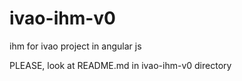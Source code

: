 # ivao-ihm-v0
ihm for ivao project in angular js

PLEASE, look at README.md in ivao-ihm-v0 directory
